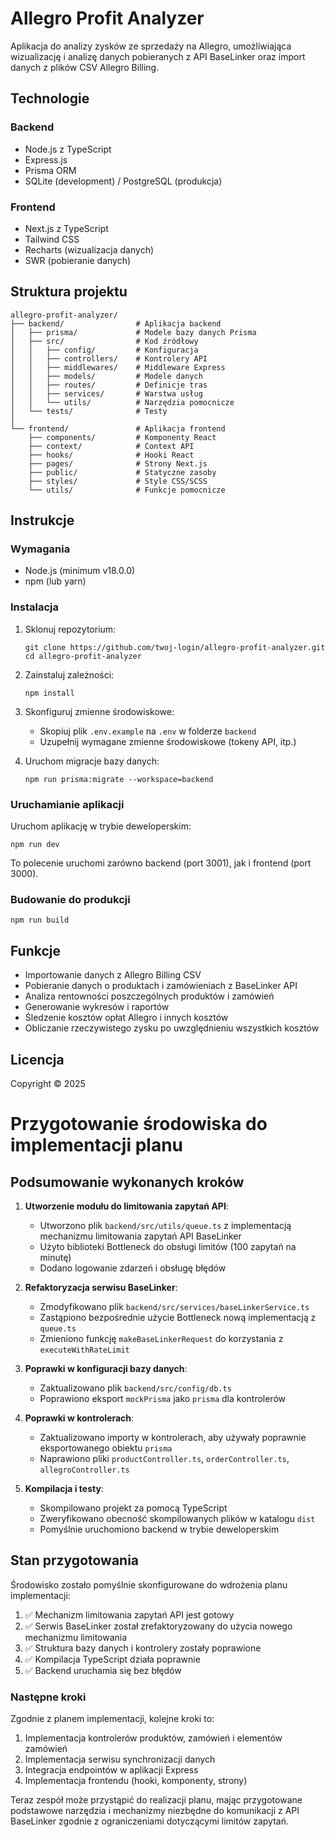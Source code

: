 # Allegro Profit Analyzer

Aplikacja do analizy zysków ze sprzedaży na Allegro, umożliwiająca wizualizację i analizę danych pobieranych z API BaseLinker oraz import danych z plików CSV Allegro Billing.

## Technologie

### Backend
- Node.js z TypeScript
- Express.js
- Prisma ORM
- SQLite (development) / PostgreSQL (produkcja)

### Frontend
- Next.js z TypeScript
- Tailwind CSS
- Recharts (wizualizacja danych)
- SWR (pobieranie danych)

## Struktura projektu

```
allegro-profit-analyzer/
├── backend/                # Aplikacja backend
│   ├── prisma/             # Modele bazy danych Prisma
│   ├── src/                # Kod źródłowy
│   │   ├── config/         # Konfiguracja
│   │   ├── controllers/    # Kontrolery API
│   │   ├── middlewares/    # Middleware Express
│   │   ├── models/         # Modele danych
│   │   ├── routes/         # Definicje tras
│   │   ├── services/       # Warstwa usług
│   │   └── utils/          # Narzędzia pomocnicze
│   └── tests/              # Testy
│
└── frontend/               # Aplikacja frontend
    ├── components/         # Komponenty React
    ├── context/            # Context API
    ├── hooks/              # Hooki React
    ├── pages/              # Strony Next.js
    ├── public/             # Statyczne zasoby
    ├── styles/             # Style CSS/SCSS
    └── utils/              # Funkcje pomocnicze
```

## Instrukcje

### Wymagania

- Node.js (minimum v18.0.0)
- npm (lub yarn)

### Instalacja

1. Sklonuj repozytorium:
   ```
   git clone https://github.com/twoj-login/allegro-profit-analyzer.git
   cd allegro-profit-analyzer
   ```

2. Zainstaluj zależności:
   ```
   npm install
   ```

3. Skonfiguruj zmienne środowiskowe:
   - Skopiuj plik `.env.example` na `.env` w folderze `backend`
   - Uzupełnij wymagane zmienne środowiskowe (tokeny API, itp.)

4. Uruchom migracje bazy danych:
   ```
   npm run prisma:migrate --workspace=backend
   ```

### Uruchamianie aplikacji

Uruchom aplikację w trybie deweloperskim:

```
npm run dev
```

To polecenie uruchomi zarówno backend (port 3001), jak i frontend (port 3000).

### Budowanie do produkcji

```
npm run build
```

## Funkcje

- Importowanie danych z Allegro Billing CSV
- Pobieranie danych o produktach i zamówieniach z BaseLinker API
- Analiza rentowności poszczególnych produktów i zamówień
- Generowanie wykresów i raportów
- Śledzenie kosztów opłat Allegro i innych kosztów
- Obliczanie rzeczywistego zysku po uwzględnieniu wszystkich kosztów

## Licencja

Copyright © 2025 

# Przygotowanie środowiska do implementacji planu

## Podsumowanie wykonanych kroków

1. **Utworzenie modułu do limitowania zapytań API**:
   - Utworzono plik `backend/src/utils/queue.ts` z implementacją mechanizmu limitowania zapytań API BaseLinker
   - Użyto biblioteki Bottleneck do obsługi limitów (100 zapytań na minutę)
   - Dodano logowanie zdarzeń i obsługę błędów

2. **Refaktoryzacja serwisu BaseLinker**:
   - Zmodyfikowano plik `backend/src/services/baseLinkerService.ts` 
   - Zastąpiono bezpośrednie użycie Bottleneck nową implementacją z `queue.ts`
   - Zmieniono funkcję `makeBaseLinkerRequest` do korzystania z `executeWithRateLimit`

3. **Poprawki w konfiguracji bazy danych**:
   - Zaktualizowano plik `backend/src/config/db.ts`
   - Poprawiono eksport `mockPrisma` jako `prisma` dla kontrolerów

4. **Poprawki w kontrolerach**:
   - Zaktualizowano importy w kontrolerach, aby używały poprawnie eksportowanego obiektu `prisma`
   - Naprawiono pliki `productController.ts`, `orderController.ts`, `allegroController.ts`

5. **Kompilacja i testy**:
   - Skompilowano projekt za pomocą TypeScript
   - Zweryfikowano obecność skompilowanych plików w katalogu `dist`
   - Pomyślnie uruchomiono backend w trybie deweloperskim

## Stan przygotowania

Środowisko zostało pomyślnie skonfigurowane do wdrożenia planu implementacji:

1. ✅ Mechanizm limitowania zapytań API jest gotowy
2. ✅ Serwis BaseLinker został zrefaktoryzowany do użycia nowego mechanizmu limitowania
3. ✅ Struktura bazy danych i kontrolery zostały poprawione
4. ✅ Kompilacja TypeScript działa poprawnie
5. ✅ Backend uruchamia się bez błędów

### Następne kroki

Zgodnie z planem implementacji, kolejne kroki to:

1. Implementacja kontrolerów produktów, zamówień i elementów zamówień
2. Implementacja serwisu synchronizacji danych
3. Integracja endpointów w aplikacji Express
4. Implementacja frontendu (hooki, komponenty, strony)

Teraz zespół może przystąpić do realizacji planu, mając przygotowane podstawowe narzędzia i mechanizmy niezbędne do komunikacji z API BaseLinker zgodnie z ograniczeniami dotyczącymi limitów zapytań. 